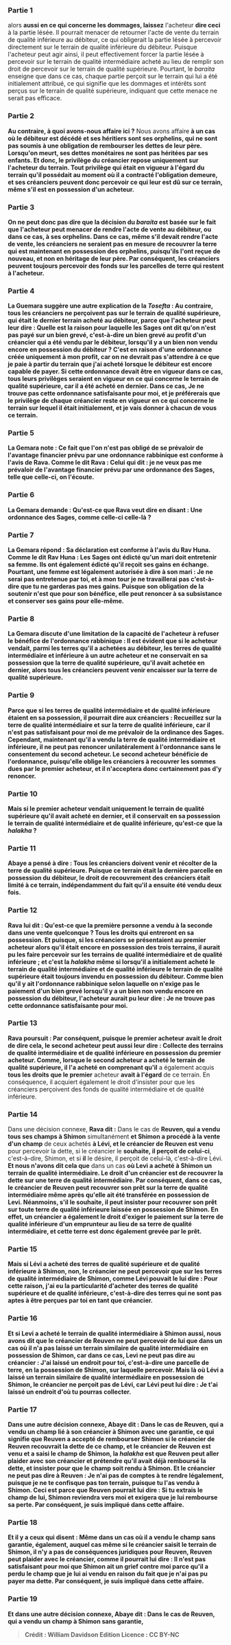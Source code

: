
### Partie 1
alors <b>aussi en ce qui concerne les dommages, laissez</b> l'acheteur <b>dire ceci</b> à la partie lésée. Il pourrait menacer de retourner l'acte de vente du terrain de qualité inférieure au débiteur, ce qui obligerait la partie lésée à percevoir directement sur le terrain de qualité inférieure du débiteur. Puisque l'acheteur peut agir ainsi, il peut effectivement forcer la partie lésée à percevoir sur le terrain de qualité intermédiaire acheté au lieu de remplir son droit de percevoir sur le terrain de qualité supérieure. Pourtant, le <i>baraita</i> enseigne que dans ce cas, chaque partie perçoit sur le terrain qui lui a été initialement attribué, ce qui signifie que les dommages et intérêts sont perçus sur le terrain de qualité supérieure, indiquant que cette menace ne serait pas efficace.

### Partie 2
<b>Au contraire, à quoi avons-nous affaire ici ?</b> Nous avons affaire <b>à un cas où le débiteur est décédé et ses héritiers sont ses <b>orphelins, qui ne sont pas soumis</b> à une obligation de <b>rembourser</b> les dettes de leur père. Lorsqu'on meurt, ses dettes monétaires ne sont pas héritées par ses enfants. <b>Et</b> donc, <b>le privilège du</b> créancier <b>repose</b> uniquement <b>sur l'acheteur</b> du terrain. Tout privilège qui était en vigueur à l'égard du terrain qu'il possédait au moment où il a contracté l'obligation demeure, et ses créanciers peuvent donc percevoir ce qui leur est dû sur ce terrain, même s'il est en possession d'un acheteur.

### Partie 3
<b>On ne peut donc pas dire</b> que la décision du <i>baraita</i> est basée sur le fait que l'acheteur peut menacer de rendre l'acte de vente au débiteur, ou dans ce cas, à ses orphelins. Dans ce cas, même s'il devait rendre l'acte de vente, les créanciers ne seraient pas en mesure de recouvrer la terre qui est maintenant en possession des orphelins, puisqu'ils l'ont reçue de nouveau, et non en héritage de leur père. Par conséquent, les créanciers peuvent toujours percevoir des fonds sur les parcelles de terre qui restent à l'acheteur.

### Partie 4
La Guemara suggère une autre explication de la <i>Tosefta</i> : <b>Au contraire,</b> tous les créanciers ne perçoivent pas sur le terrain de qualité supérieure, qui était le dernier terrain acheté au débiteur, <b>parce que</b> l'acheteur <b>peut leur dire : Quelle est la raison</b> pour laquelle <b>les Sages ont dit qu'on n'est pas payé sur un bien grevé</b>, c'est-à-dire un bien grevé au profit d'un créancier qui a été vendu par le débiteur, <b>lorsqu'il y a un bien non vendu</b> encore en possession du débiteur ? C'est <b>en raison d'une ordonnance</b> créée uniquement <b>à mon profit</b>, car on ne devrait pas s'attendre à ce que je paie à partir du terrain que j'ai acheté lorsque le débiteur est encore capable de payer. Si cette ordonnance devait être en vigueur dans ce cas, tous leurs privilèges seraient en vigueur en ce qui concerne le terrain de qualité supérieure, car il a été acheté en dernier. Dans ce cas, <b>Je ne</b> trouve pas <b>cette ordonnance satisfaisante pour moi,</b> et je préférerais que le privilège de chaque créancier reste en vigueur en ce qui concerne le terrain sur lequel il était initialement, et je vais donner à chacun de vous ce terrain.

### Partie 5
La Gemara note : Ce fait que l'on n'est pas obligé de se prévaloir de l'avantage financier prévu par une ordonnance rabbinique <b>est conforme</b> à l'avis <b>de Rava. Comme le dit Rava : Celui qui dit : je ne veux pas</b> me prévaloir <b>de</b> l'avantage financier prévu par <b>une ordonnance des Sages, telle que celle-ci</b>, <b>on l'écoute.</b>

### Partie 6
La Gemara demande : <b>Qu'est-ce que</b> Rava veut dire en disant : Une ordonnance des Sages, <b>comme celle-ci</b> celle-là ?

### Partie 7
La Gemara répond : Sa déclaration est <b>conforme</b> à l'avis <b>du Rav Huna. Comme le dit Rav Huna :</b> Les Sages ont édicté qu'un mari doit entretenir sa femme. Ils ont également édicté qu'il reçoit ses gains en échange. Pourtant, <b>une femme est</b> légalement <b>autorisée à dire à son mari : Je ne serai pas entretenue</b> par toi, <b>et</b> à mon tour <b>je ne travaillerai pas</b> c'est-à-dire que tu ne garderas pas mes gains. Puisque son obligation de la soutenir n'est que pour son bénéfice, elle peut renoncer à sa subsistance et conserver ses gains pour elle-même.

### Partie 8
La Gemara discute d'une limitation de la capacité de l'acheteur à refuser le bénéfice de l'ordonnance rabbinique : <b>Il est évident</b> que si le <b>acheteur vendait,</b> parmi les terres qu'il a achetées au débiteur, les terres de <b>qualité intermédiaire et inférieure</b> à un autre acheteur <b>et ne conservait en sa possession</b> que la terre de <b>qualité supérieure</b>, qu'il avait achetée en dernier, <b>alors tous</b> les créanciers <b>peuvent venir encaisser sur</b> la terre de <b>qualité supérieure</b>.

### Partie 9
<b>Parce que</b> si les terres de qualité intermédiaire et de qualité inférieure étaient en sa possession, <b>il pourrait dire aux</b> créanciers : <b>Recueillez sur</b> la terre de <b>qualité intermédiaire</b> et sur la terre de <b>qualité inférieure</b>, car <b>il n'est pas satisfaisant pour moi</b> de me prévaloir de la <b>ordinance des Sages</b>. Cependant, maintenant qu'il a vendu la terre de qualité intermédiaire et inférieure, il ne peut pas renoncer unilatéralement à l'ordonnance sans le consentement du second acheteur. Le second acheteur bénéficie de l'ordonnance, puisqu'elle oblige les créanciers à recouvrer les sommes dues par le premier acheteur, et il n'acceptera donc certainement pas d'y renoncer.

### Partie 10
<b>Mais si</b> le premier acheteur <b>vendait</b> uniquement le terrain de <b>qualité supérieure</b> qu'il avait acheté en dernier, <b>et</b> il <b>conservait</b> en sa possession le terrain de <b>qualité intermédiaire et de qualité inférieure</b>, <b>qu'est-ce que</b> la <i>halakha</i> ?

### Partie 11
<b>Abaye a pensé à dire : Tous</b> les créanciers <b>doivent venir</b> et <b>récolter de</b> la terre de <b>qualité supérieure</b>. Puisque ce terrain était la dernière parcelle en possession du débiteur, le droit de recouvrement des créanciers était limité à ce terrain, indépendamment du fait qu'il a ensuite été vendu deux fois.

### Partie 12
<b>Rava lui dit : Qu'est-ce que la première</b> personne a <b>vendu à la seconde</b> dans une vente quelconque ? <b>Tous les droits qui entreront en sa possession. Et puisque, si</b> les créanciers <b>se présentaient</b> au <b>premier acheteur</b> alors qu'il était encore en possession des trois terrains, <b>il aurait pu les faire percevoir sur</b> les terrains de <b>qualité intermédiaire et de qualité inférieure</b> ; <b>et</b> c'est la <i>halakha</i> <b>même si lorsqu'il</b> a initialement <b>acheté</b> le terrain de <b>qualité intermédiaire et de qualité inférieure</b> le terrain de <b>qualité supérieure</b> <b>était</b> toujours <b>invendu</b> en possession du débiteur. Comme bien qu'il y ait l'ordonnance rabbinique selon laquelle <b>on n'exige pas le paiement d'un bien grevé lorsqu'il y a un bien non vendu</b> encore en possession du débiteur, l'acheteur <b>aurait pu leur dire : Je ne</b> trouve pas <b>cette ordonnance satisfaisante pour moi.</b>

### Partie 13
Rava poursuit : Par conséquent, puisque le premier acheteur avait le droit de dire cela, le <b>second acheteur peut aussi leur dire : Collecte</b> des <b>terrains de qualité intermédiaire et de qualité inférieure</b> en possession du premier acheteur. <b>Comme, lorsque le second acheteur a acheté</b> le terrain de qualité supérieure, <b>il l'a acheté</b> en comprenant qu'il</b> a également acquis <b>tous les droits que le premier</b> acheteur <b>avait à l'égard</b> de ce terrain. En conséquence, il acquiert également le droit d'insister pour que les créanciers perçoivent des fonds de qualité intermédiaire et de qualité inférieure.

### Partie 14
Dans une décision connexe, <b>Rava dit :</b> Dans le cas de <b>Reuven, qui a vendu tous ses champs à Shimon</b> simultanément <b>et Shimon a procédé à la vente d'un champ</b> de ceux achetés <b>à Lévi, et le créancier de Reuven est venu</b> pour percevoir la dette, si le créancier le <b>souhaite, il perçoit de celui-ci</b>, c'est-à-dire, Shimon, et si <b>il</b> le désire, il perçoit de celui-là</b>, c'est-à-dire Lévi. <b>Et nous n'avons dit cela que</b> dans un cas <b>où Levi <b>a acheté à Shimon un terrain de qualité intermédiaire</b>. Le droit d'un créancier est de recouvrer la dette sur une terre de qualité intermédiaire. Par conséquent, dans ce cas, le créancier de Reuven peut recouvrer son prêt sur la terre de qualité intermédiaire même après qu'elle ait été transférée en possession de Levi. Néanmoins, s'il le souhaite, il peut insister pour recouvrer son prêt sur toute terre de qualité inférieure laissée en possession de Shimon. En effet, un créancier a également le droit d'exiger le paiement sur la terre de qualité inférieure d'un emprunteur au lieu de sa terre de qualité intermédiaire, et cette terre est donc également grevée par le prêt.

### Partie 15
<b>Mais</b> si Lévi <b>a acheté des terres de qualité supérieure et de qualité inférieure</b> à Shimon, <b>non,</b> le créancier ne peut percevoir que sur les terres de qualité intermédiaire de Shimon, <b>comme</b> Lévi pouvait <b>le lui dire : Pour cette</b> raison, <b>j'ai eu la particularité d'acheter des terres de qualité supérieure et de qualité inférieure</b>, c'est-à-dire des <b>terres qui ne sont pas aptes</b> à être perçues par toi en tant que créancier.

### Partie 16
<b>Et si</b> Levi <b>a acheté</b> le terrain de <b>qualité intermédiaire</b> à Shimon <b>aussi, nous avons dit</b> que le créancier de Reuven ne peut percevoir de lui <b>que</b> dans un cas <b>où il n'a pas laissé</b> un terrain <b>similaire de qualité intermédiaire</b> en possession de Shimon, <b>car</b> dans ce cas, Levi <b>ne peut pas dire au</b> créancier : <b>J'ai laissé un endroit pour toi,</b> c'est-à-dire une parcelle de terre, <b>en la possession de Shimon,</b> sur laquelle percevoir. <b>Mais</b> là où Lévi <b>a laissé</b> un terrain <b>similaire de qualité intermédiaire</b> <b>en possession de Shimon,</b> le créancier <b>ne perçoit pas de</b> Lévi, <b>car</b> Lévi <b>peut lui dire : Je t'ai laissé un endroit d'où tu pourras collecter.</b>

### Partie 17
Dans une autre décision connexe, <b>Abaye dit : </b> Dans le cas de <b>Reuven, qui a vendu un champ</b> lié à son créancier <b>à Shimon avec une garantie,</b> ce qui signifie que Reuven a accepté de rembourser Shimon si le créancier de Reuven recouvrait la dette de ce champ, <b>et le créancier de Reuven est venu et a saisi</b> le champ <b>de Shimon, la <i>halakha</i> est que Reuven</b> peut <b>aller plaider avec</b> son créancier et prétendre qu'il avait déjà remboursé la dette, et insister pour que le champ soit rendu à Shimon. <b>Et</b> le créancier <b>ne peut pas dire à</b> Reuven : <b>Je n'ai pas de comptes à te rendre légalement,</b> puisque je ne te confisque pas ton terrain, puisque tu l'as vendu à Shimon. Ceci est <b>parce que</b> Reuven pourrait <b>lui dire : Si tu extrais</b> le champ <b>de lui,</b> Shimon <b>reviendra vers moi</b> et exigera que je lui rembourse sa perte. Par conséquent, je suis impliqué dans cette affaire.

### Partie 18
<b>Et il y a</b> ceux <b>qui disent : Même</b> dans un cas <b>où</b> il a vendu le champ <b>sans garantie, également,</b> auquel cas même si le créancier saisit le terrain de Shimon, il n'y a pas de conséquences juridiques pour Reuven, Reuven peut plaider avec le créancier, <b>comme</b> il pourrait lui <b>dire : Il n'est pas satisfaisant pour moi que Shimon ait un grief contre moi</b> parce qu'il a perdu le champ que je lui ai vendu en raison du fait que je n'ai pas pu payer ma dette. Par conséquent, je suis impliqué dans cette affaire.

### Partie 19
<b>Et</b> dans une autre décision connexe, <b>Abaye dit :</b> Dans le cas de <b>Reuven, qui a vendu un champ à Shimon sans garantie,</b>

>Crédit : William Davidson Edition
>Licence : CC BY-NC